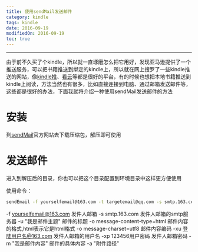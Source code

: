 ```yaml
---
title: 使用sendMail发送邮件
category: kindle
tags: kindle
date: 2016-09-19
modifiedOn: 2016-09-19
toc: true
---
```


------
由于前不久买了个kindle，所以就一直琢磨怎么把它用好，发现亚马逊提供了一个推送服务，可以把书籍推送到绑定的kindle上，所以就在网上搜罗了一些kindle推送的网站，像[kindle推][1]、[看云][2]等都是很好的平台，有的时候也想把本地书籍推送到kindle上阅读，方法当然也有很多，比如直接连接到电脑、通过邮箱发送邮件等，这些都是很好的办法，下面我就将介绍一种使用sendMail发送邮件的方法


<!--more-->

# 安装
到[sendMail][3]官方网站去下载压缩包，解压即可使用

# 发送邮件

进入到解压后的目录，你也可以把这个目录配置到环境目录中这样更方便使用

使用命令：

 ```bash
 sendEmail -f yourselfemail@163.com -t targetemail@qq.com -s smtp.163.com -u "我是邮件主题" -o message-content-type=html -o message-charset=utf8 -xu 登陆用户名@163.com -xp 123456用户密码  -m "我是邮件内容 -a "附件路径"
 ```
 -f yourselfemail@163.com  发件人邮箱
-s smtp.163.com       发件人邮箱的smtp服务器
-u "我是邮件主题"     邮件的标题
-o message-content-type=html   邮件内容的格式,html表示它是html格式
-o message-charset=utf8        邮件内容编码
-xu 登陆用户名@163.com          发件人邮箱的用户名
-xp 123456用户密码               发件人邮箱密码
-m "我是邮件内容"        邮件的具体内容
-a "附件路径"

  [1]: http://www.kindlepush.com/main
  [2]: http://www.kancloud.cn/
  [3]: http://caspian.dotconf.net/menu/Software/SendEmail/#download